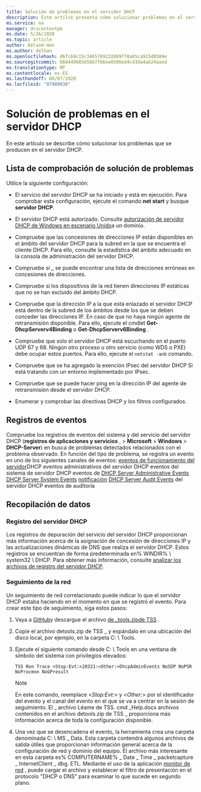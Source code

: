 ```yaml
---
title: Solución de problemas en el servidor DHCP
description: Este artilce presenta cómo solucionar problemas en el servidor DHCP y recopilar datos.
ms.service: na
manager: dcscontentpm
ms.date: 5/26/2020
ms.topic: article
author: Deland-Han
ms.author: delhan
ms.openlocfilehash: d6fc69c15c3465769232d89f70a65ca915d0584e
ms.sourcegitcommit: 68444968565667f86ee0586ed4c43da4ab24aaed
ms.translationtype: MT
ms.contentlocale: es-ES
ms.lasthandoff: 08/07/2020
ms.locfileid: "87989038"
---
```

# <a name="troubleshoot-problems-on-the-dhcp-server"></a>Solución de problemas en el servidor DHCP

En este artículo se describe cómo solucionar los problemas que se producen en el servidor DHCP.

## <a name="troubleshooting-checklist"></a>Lista de comprobación de solución de problemas

Utilice la siguiente configuración:

  - El servicio del servidor DHCP se ha iniciado y está en ejecución. Para comprobar esta configuración, ejecute el comando **net start** y busque **servidor DHCP**.

  - El servidor DHCP está autorizado. Consulte [autorización de servidor DHCP de Windows en escenario Unido](/openspecs/windows_protocols/ms-dhcpe/56f8870b-a7c1-4db1-8a86-f69079fe5077)a un dominio.

  - Compruebe que las concesiones de direcciones IP están disponibles en el ámbito del servidor DHCP para la subred en la que se encuentra el cliente DHCP. Para ello, consulte la estadística del ámbito adecuado en la consola de administración del servidor DHCP.

  - Compruebe si \_ se puede encontrar una lista de direcciones erróneas en concesiones de direcciones.

  - Compruebe si los dispositivos de la red tienen direcciones IP estáticas que no se han excluido del ámbito DHCP.

  - Compruebe que la dirección IP a la que está enlazado el servidor DHCP está dentro de la subred de los ámbitos desde los que se deben conceder las direcciones IP. En caso de que no haya ningún agente de retransmisión disponible. Para ello, ejecute el cmdlet **Get-DhcpServerv4Binding** o **Get-DhcpServerv6Binding** .

  - Compruebe que solo el servidor DHCP está escuchando en el puerto UDP 67 y 68. Ningún otro proceso u otro servicio (como WDS o PXE) debe ocupar estos puertos. Para ello, ejecute el `netstat -anb` comando.

  - Compruebe que se ha agregado la exención IPsec del servidor DHCP Si está tratando con un entorno implementado por IPsec.

  - Compruebe que se puede hacer ping en la dirección IP del agente de retransmisión desde el servidor DHCP.

  - Enumerar y comprobar las directivas DHCP y los filtros configurados.

## <a name="event-logs"></a>Registros de eventos

Compruebe los registros de eventos del sistema y del servicio del servidor DHCP (**registros de aplicaciones y servicios** , \> **Microsoft** \> **Windows** \> **DHCP-Server**) en busca de problemas detectados relacionados con el problema observado.
En función del tipo de problema, se registra un evento en uno de los siguientes canales de eventos: [eventos de funcionamiento del servidor](/previous-versions/windows/it-pro/windows-server-2012-r2-and-2012/dn800668\(v=ws.11\))DHCP eventos administrativos del servidor DHCP eventos del sistema de servidor DHCP eventos de 
 [DHCP Server Administrative Events](/previous-versions/windows/it-pro/windows-server-2012-r2-and-2012/dn800668\(v=ws.11\)) 
 [DHCP Server System Events](/previous-versions/windows/it-pro/windows-server-2012-r2-and-2012/dn800668\(v=ws.11\)) 
 [notificación](/previous-versions/windows/it-pro/windows-server-2012-r2-and-2012/dn800668\(v=ws.11\)) 
 [DHCP Server Audit Events](/previous-versions/windows/it-pro/windows-server-2012-r2-and-2012/dn800668\(v=ws.11\)) del servidor DHCP eventos de auditoría

## <a name="data-collection"></a>Recopilación de datos

### <a name="dhcp-server-log"></a>Registro del servidor DHCP

Los registros de depuración del servicio del servidor DHCP proporcionan más información acerca de la asignación de concesión de direcciones IP y las actualizaciones dinámicas de DNS que realiza el servidor DHCP. Estos registros se encuentran de forma predeterminada en% WINDIR% \\ system32 \\ DHCP.
Para obtener más información, consulte [analizar los archivos de registro del servidor DHCP](/previous-versions/windows/it-pro/windows-server-2008-R2-and-2008/dd183591\(v=ws.10\)).

### <a name="network-trace"></a>Seguimiento de la red

Un seguimiento de red correlacionado puede indicar lo que el servidor DHCP estaba haciendo en el momento en que se registró el evento. Para crear este tipo de seguimiento, siga estos pasos:

1.  Vaya a [GitHub](https://github.com/CSS-Windows/WindowsDiag/tree/master/ALL/TSS)y descargue el archivo [de \_tools.zipde TSS](https://github.com/CSS-Windows/WindowsDiag/blob/master/ALL/TSS/tss_tools.zip) .

2.  Copie el archivo detools.zip de TSS \_ y expándalo en una ubicación del disco local, por ejemplo, en la carpeta C: \\ Tools.

3.  Ejecute el siguiente comando desde C: \\ Tools en una ventana de símbolo del sistema con privilegios elevados:
    ```console
    TSS Ron Trace <Stop:Evt:>20321:<Other:>DhcpAdminEvents NoSDP NoPSR NoProcmon NoGPresult
    ```

    >[!Note]
    >En este comando, reemplace \<*Stop:Evt:*\> y \<*Other:*\> por el identificador del evento y el canal del evento en el que se va a centrar en la sesión de seguimiento.
    >El \_ archivo Léame de TSS. cmd \_Help.docx archivos contenidos en el archivo detools.zip de TSS \_ proporciona más información acerca de toda la configuración disponible.

4.  Una vez que se desencadena el evento, la herramienta crea una carpeta denominada C: \\ MS \_ Data. Esta carpeta contendrá algunos archivos de salida útiles que proporcionan información general acerca de la configuración de red y dominio del equipo.
    El archivo más interesante en esta carpeta es% COMPUTERNAME% \_ Date \_ Time \_ packetcapture \_ InternetClient \_ dbg. ETL.
    Mediante el uso de la aplicación [monitor de red](https://www.microsoft.com/download/4865) , puede cargar el archivo y establecer el filtro de presentación en el protocolo "DHCP o DNS" para examinar lo que sucede en segundo plano.
